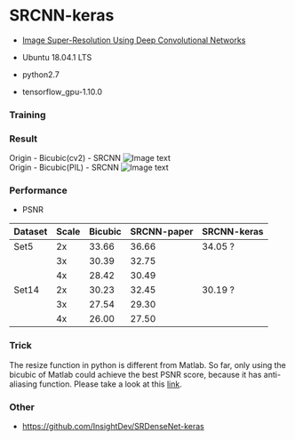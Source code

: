 # SRCNN-keras

* [Image Super-Resolution Using Deep Convolutional Networks](https://arxiv.org/abs/1501.00092)

* Ubuntu 18.04.1 LTS
* python2.7
* tensorflow_gpu-1.10.0

### Training

### Result
Origin - Bicubic(cv2) - SRCNN
![Image text](https://github.com/InsightDev/SRCNN-keras/blob/master/butterfly_GT.png)  
Origin - Bicubic(PIL) - SRCNN
![Image text](https://github.com/InsightDev/SRCNN-keras/blob/master/butterfly_GT.bmp)  


### Performance

* PSNR

| Dataset | Scale | Bicubic | SRCNN-paper | SRCNN-keras |
| :------ | :---- | :------ | :---------- | :---------- |
| Set5    | 2x    | 33.66   | 36.66       | 34.05 ?     |
|         | 3x    | 30.39   | 32.75       |             |
|         | 4x    | 28.42   | 30.49       |             |
| Set14   | 2x    | 30.23   | 32.45       | 30.19 ?     |
|         | 3x    | 27.54   | 29.30       |             |
|         | 4x    | 26.00   | 27.50       |             |

### Trick
The resize function in python is different from Matlab. So far, only using the bicubic of Matlab could achieve the best PSNR score, because it has anti-aliasing function. Please take a look at this [link](https://www.reddit.com/r/MachineLearning/comments/6vdo51/p_matlab_bicubic_imresize_implemented_in_python).



### Other

* https://github.com/InsightDev/SRDenseNet-keras  
